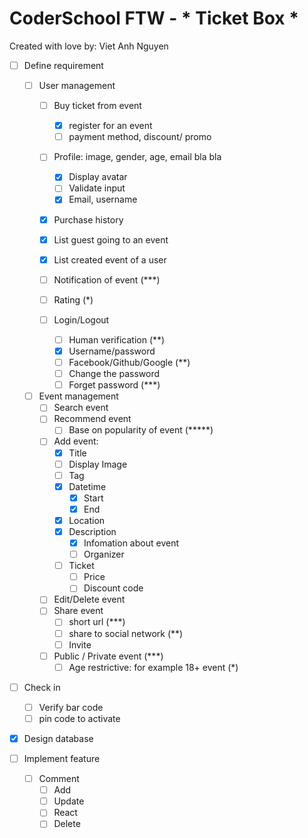 # CoderSchool FTW - * Ticket Box *

Created with love by: Viet Anh Nguyen


* [ ] Define requirement
    * [ ] User management
        * [ ] Buy ticket from event
            * [x] register for an event
            * [ ] payment method, discount/ promo
        * [ ] Profile: image, gender, age, email bla bla
            * [x] Display avatar
            * [ ] Validate input
            * [x] Email, username
        * [x] Purchase history
        * [x] List guest going to an event
        * [x] List created event of a user

        * [ ] Notification of event (***)

        * [ ] Rating (*)

        * [ ] Login/Logout

            * [ ] Human verification (**)
            * [x] Username/password
            * [ ] Facebook/Github/Google (**)
            * [ ] Change the password
            * [ ] Forget password (***)
    * [ ] Event management
        * [ ] Search event
        * [ ] Recommend event
            * [ ] Base on popularity of event (*****)
        * [ ] Add event:
            * [x] Title
            * [ ] Display Image
            * [ ] Tag
            * [x] Datetime
                * [x] Start
                * [x] End
            * [x] Location
            * [x] Description
                * [x] Infomation about event
                * [ ] Organizer
            * [ ] Ticket
                * [ ] Price
                * [ ] Discount code
        * [ ] Edit/Delete event
        * [ ] Share event
            * [ ] short url (***)
            * [ ] share to social network (**)
            * [ ] Invite
        * [ ] Public / Private event (***)
            * [ ] Age restrictive: for example 18+ event (*)
* [ ] Check in
    * [ ] Verify bar code
    * [ ] pin code to activate
* [x] Design database

* [ ] Implement feature
    * [ ] Comment
        * [ ] Add
        * [ ] Update
        * [ ] React
        * [ ] Delete
